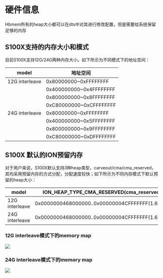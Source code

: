 # 硬件信息

Hbmem所有的heap大小都可以在dts中对其进行修改配置，但是需要给系统保留足够的内存

## S100X支持的内存大小和模式

目前S100X支持12G/24G两种内存大小。如下所示为不同模式下的地址空间：

| model             | 地址空间                                      |
|-------------------|---------------------------------------------|
| 12G interleave    | 0x80000000~0xFFFFFFFF                       |
|                   | 0x400000000~0x4FFFFFFFF                     |
|                   | 0x800000000~0x8FFFFFFFF                     |
|                   | 0xC80000000~0xCFFFFFFFF                     |
| 24G interleave    | 0x80000000~0xFFFFFFFF                       |
|                   | 0x400000000~0x5FFFFFFFF                     |
|                   | 0x800000000~0x9FFFFFFFF                     |
|                   | 0xC80000000~0xDFFFFFFFF                     |

## S100X 默认的ION预留内存

对于用户来说，S100X默认支持3种heap类型，carveout/cma/cma_reserved，其均采用预留内存的方式分配，分配速度较快；如下所示为不同内存模式下默认预留的heap大小：

| model             | ION_HEAP_TYPE_CMA_RESERVED(cma_reserved)     | ION_HEAP_TYPE_CARVEOUT(carveout)            | ION_HEAP_TYPE_DMA(cma)                     |
|-------------------|----------------------------------------------|---------------------------------------------|--------------------------------------------|
| 12G interleave    | 0x0000000468000000..0x00000004CFFFFFFF(1.625G)  | 0x0000000400000000..0x0000000467FFFFFF(1.625G)  | 0x0000000800000000..0x000000084FFFFFFF(1.25G)  |
| 24G interleave    | 0x0000000468000000..0x00000004CFFFFFFF(1.625G)  | 0x0000000400000000..0x0000000467FFFFFF(1.625G)  | 0x00000004D0000000..0x000000051FFFFFFF(1.25G)  |

### 12G interleave模式下的memory map

![](https://rdk-doc.oss-cn-beijing.aliyuncs.com/doc/img/07_Advanced_development/02_linux_development/driver_development_s100/hbmem/02_12G_interleve_memory_layout.png)

### 24G interleave模式下的memory map

![](https://rdk-doc.oss-cn-beijing.aliyuncs.com/doc/img/07_Advanced_development/02_linux_development/driver_development_s100/hbmem/02_24G_interleve_memory_layout.png)
